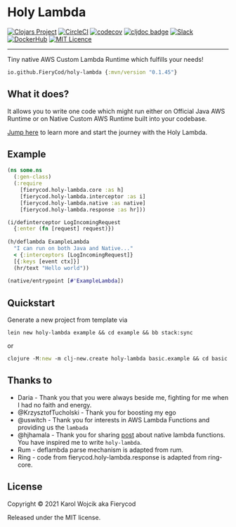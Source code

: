 # Holy Lambda
[![Clojars Project](https://img.shields.io/clojars/v/io.github.FieryCod/holy-lambda.svg?logo=clojure&logoColor=white)](https://clojars.org/io.github.FieryCod/holy-lambda)
[![CircleCI](https://circleci.com/gh/FieryCod/holy-lambda/tree/master.svg?style=svg)](https://circleci.com/gh/FieryCod/holy-lambda/tree/master)
[![codecov](https://codecov.io/gh/FieryCod/holy-lambda/branch/master/graph/badge.svg)](https://codecov.io/gh/FieryCod/holy-lambda)
[![cljdoc badge](https://cljdoc.org/badge/io.github.FieryCod/holy-lambda)](https://cljdoc.org/d/io.github.FieryCod/holy-lambda/CURRENT)
[![Slack](https://img.shields.io/badge/Slack-holy--lambda-blue?logo=slack)](https://clojurians.slack.com/messages/holy-lambda/)
[![DockerHub](https://img.shields.io/docker/pulls/fierycod/graalvm-native-image.svg?logo=docker)](https://hub.docker.com/r/fierycod/graalvm-native-image)
[![MIT Licence](https://badges.frapsoft.com/os/mit/mit.svg?v=103)](https://opensource.org/licenses/mit-license.php)

---

Tiny native AWS Custom Lambda Runtime which fulfills your needs!

``` clojure
io.github.FieryCod/holy-lambda {:mvn/version "0.1.45"}
```

## What it does?
It allows you to write one code which might run either on Official Java AWS Runtime or on Native Custom AWS Runtime built into your codebase.

[Jump here](https://cljdoc.org/d/fierycod/holy-lambda/CURRENT/doc/tutorial) to learn more and start the journey with the Holy Lambda.

## Example

``` clojure
(ns some.ns
  (:gen-class)
  (:require 
    [fierycod.holy-lambda.core :as h]
    [fierycod.holy-lambda.interceptor :as i]
    [fierycod.holy-lambda.native :as native]
    [fierycod.holy-lambda.response :as hr]))

(i/definterceptor LogIncomingRequest
  {:enter (fn [request] request)})
 
(h/deflambda ExampleLambda
  "I can run on both Java and Native..."
  < {:interceptors [LogIncomingRequest]}
  [{:keys [event ctx]}]
  (hr/text "Hello world"))
  
(native/entrypoint [#'ExampleLambda])
```

## Quickstart

Generate a new project from template via

``` 
lein new holy-lambda example && cd example && bb stack:sync
```

or 

``` clojure
clojure -M:new -m clj-new.create holy-lambda basic.example && cd basic.example && bb stack:sync
```

## Thanks to
- Daria - Thank you that you were always beside me, fighting for me when I had no faith and energy.
- @KrzysztofTucholski - Thank you for boosting my ego
- @uswitch - Thank you for interests in AWS Lambda Functions and providing us the `lambada`
- @hjhamala - Thank you for sharing [post](https://dev.solita.fi/2018/12/07/fast-starting-clojure-lambdas-using-graalvm.html) about native lambda functions. You have inspired me to write `holy-lambda`.
- Rum - deflambda parse mechanism is adapted from rum.
- Ring - code from fierycod.holy-lambda.response is adapted from ring-core. 

## License
Copyright © 2021 Karol Wojcik aka Fierycod

Released under the MIT license.
